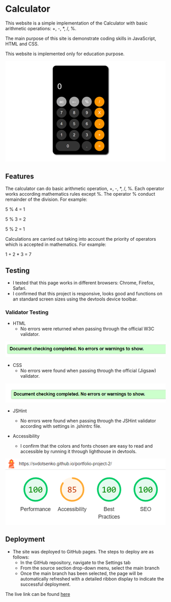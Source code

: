 # Calculator

This website is a simple implementation of the Calculator with basic arithmetic operations: +, -, *, /, %.

The main purpose of this site is demonstrate coding skills in JavaScript, HTML and CSS.

This website is implemented only for education purpose.

![Mockup](images/desktop.png)

## Features

The calculator can do basic arithmetic operation,  +, -, *, /, %. Each operator works according mathematics rules except %.
The operator % conduct remainder of the division. For example:

5 % 4 = 1

5 % 3 = 2

5 % 2 = 1

Calculations are carried out taking into account the priority of operators which is accepted in mathematics. For example:

1 + 2 * 3 = 7

## Testing

* I tested that this page works in different browsers: Chrome, Firefox, Safari.
* I confirmed that this project is responsive, looks good and functions оп ап standard screen sizes using the
devtools device toolbar.

### Validator Testing

- HTML
    - No errors were returned when passing through the official W3C validator.
  
![W3C validator](images/html.png)
- CSS
    - No errors were found when passing through the official (Jigsaw) validator.

![W3C validator](images/css.png)

- JSHint
    - No errors were found when passing through the JSHint validator according with settings in .jshintrc file.

- Accessibility  
  - I confirm that the colors and fonts chosen are easy to read and accessible by running it through lighthouse in devtools. 

![lighthouse](images/lighthouse.png)

## Deployment

- The site was deployed to GitHub pages. The steps to deploy are as follows:
    - In the GitHub repository, navigate to the Settings tab
    - From the source section drop-down menu, select the main branch
    - Once the main branch has been selected, the page will be automatically refreshed with a detailed ribbon display to indicate the successful deployment.

The live link can be found [here](https://svdotsenko.github.io/portfolio-project-2)
